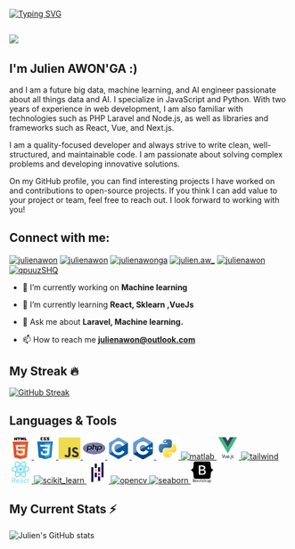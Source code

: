 
[![Typing SVG](https://readme-typing-svg.herokuapp.com?font=Space+Grotesk&size=30&pause=1000&center=true&vCenter=true&width=450&height=40&lines=Hello%2C+welcome+to+my+manor+%3AD)](https://git.io/typing-svg)
##

 <img  style="height:250px;" src="https://cdn.pixabay.com/photo/2015/09/15/09/43/banner-940636_960_720.jpg">
 
 ## I'm Julien AWON'GA :)
  and I am a future big data, machine learning, and AI engineer passionate about all things data and AI. I specialize in JavaScript and Python. With two years of experience in web development, I am also familiar with technologies such as PHP Laravel and Node.js, as well as libraries and frameworks such as React, Vue, and Next.js.

I am a quality-focused developer and always strive to write clean, well-structured, and maintainable code. I am passionate about solving complex problems and developing innovative solutions.

On my GitHub profile, you can find interesting projects I have worked on and contributions to open-source projects. If you think I can add value to your project or team, feel free to reach out. I look forward to working with you!


## Connect with me:
<a href="https://twitter.com/julienawon" target="blank"><img align="center" src="https://raw.githubusercontent.com/rahuldkjain/github-profile-readme-generator/master/src/images/icons/Social/twitter.svg" alt="julienawon" height="30" width="40" /></a>
<a href="https://linkedin.com/in/julienawon" target="blank"><img align="center" src="https://raw.githubusercontent.com/rahuldkjain/github-profile-readme-generator/master/src/images/icons/Social/linked-in-alt.svg" alt="julienawon" height="30" width="40" /></a>
<a href="https://kaggle.com/julienawonga" target="blank"><img align="center" src="https://raw.githubusercontent.com/rahuldkjain/github-profile-readme-generator/master/src/images/icons/Social/kaggle.svg" alt="julienawonga" height="30" width="40" /></a>
<a href="https://instagram.com/julien.awon" target="blank"><img align="center" src="https://raw.githubusercontent.com/rahuldkjain/github-profile-readme-generator/master/src/images/icons/Social/instagram.svg" alt="julien.aw_" height="30" width="40" /></a>
<a href="https://auth.geeksforgeeks.org/user/julienawon" target="blank"><img align="center" src="https://raw.githubusercontent.com/rahuldkjain/github-profile-readme-generator/master/src/images/icons/Social/geeks-for-geeks.svg" alt="julienawon" height="30" width="40" /></a>
<a href="https://discord.gg/qpuuzSHQ" target="blank"><img align="center" src="https://raw.githubusercontent.com/rahuldkjain/github-profile-readme-generator/master/src/images/icons/Social/discord.svg" alt="qpuuzSHQ" height="30" width="40" /></a>

- 🔭 I’m currently working on **Machine learning**

- 🌱 I’m currently learning **React, Sklearn ,VueJs**

- 💬 Ask me about **Laravel, Machine learning.**

- 📫 How to reach me **julienawon@outlook.com**


## My Streak 🔥
[![GitHub Streak](https://streak-stats.demolab.com?user=julienawon&theme=neon-palenight&hide_border=true&date_format=j%20M%5B%20Y%5D)](https://git.io/streak-stats)


 ## Languages & Tools
 <a href="https://www.w3.org/html/" target="_blank" rel="noreferrer"> 
  <img src="https://raw.githubusercontent.com/devicons/devicon/master/icons/html5/html5-original-wordmark.svg" alt="html5" width="40" height="40"/> 
 </a>
 <a href="https://www.w3schools.com/css/" target="_blank" rel="noreferrer">
  <img src="https://raw.githubusercontent.com/devicons/devicon/master/icons/css3/css3-original-wordmark.svg" alt="css3" width="40" height="40"/> 
  </a> 
  <a href="https://developer.mozilla.org/en-US/docs/Web/JavaScript" target="_blank" rel="noreferrer"> 
    <img src="https://raw.githubusercontent.com/devicons/devicon/master/icons/javascript/javascript-original.svg" alt="javascript" width="40" height="40"/> 
  </a>
  <a href="https://www.php.net" target="_blank" rel="noreferrer"> 
    <img src="https://raw.githubusercontent.com/devicons/devicon/master/icons/php/php-original.svg" alt="php" width="40" height="40"/> 
  </a> 
  <a href="https://www.cprogramming.com/" target="_blank" rel="noreferrer"> 
    <img src="https://raw.githubusercontent.com/devicons/devicon/master/icons/c/c-original.svg" alt="c" width="40" height="40"/> 
  </a> 
  <a href="https://www.w3schools.com/cpp/" target="_blank" rel="noreferrer"> 
    <img src="https://raw.githubusercontent.com/devicons/devicon/master/icons/cplusplus/cplusplus-original.svg" alt="cplusplus" width="40" height="40"/> 
  </a> 
  <a href="https://www.python.org" target="_blank" rel="noreferrer"> 
    <img src="https://raw.githubusercontent.com/devicons/devicon/master/icons/python/python-original.svg" alt="python" width="40" height="40"/> 
  </a>
  <a href="https://www.mathworks.com/" target="_blank" rel="noreferrer"> 
    <img src="https://upload.wikimedia.org/wikipedia/commons/2/21/Matlab_Logo.png" alt="matlab" width="40" height="40"/> 
  </a>
  <a href="https://vuejs.org/" target="_blank" rel="noreferrer"> 
    <img src="https://raw.githubusercontent.com/devicons/devicon/master/icons/vuejs/vuejs-original-wordmark.svg" alt="vuejs" width="40" height="40"/> 
  </a>
  <a href="https://tailwindcss.com/" target="_blank" rel="noreferrer"> 
    <img src="https://www.vectorlogo.zone/logos/tailwindcss/tailwindcss-icon.svg" alt="tailwind" width="40" height="40"/> 
  </a> 
  <a href="https://reactjs.org/" target="_blank" rel="noreferrer"> 
    <img src="https://raw.githubusercontent.com/devicons/devicon/master/icons/react/react-original-wordmark.svg" alt="react" width="40" height="40"/> 
  </a>
  <a href="https://scikit-learn.org/" target="_blank" rel="noreferrer"> 
    <img src="https://upload.wikimedia.org/wikipedia/commons/0/05/Scikit_learn_logo_small.svg" alt="scikit_learn" width="40" height="40"/> 
  </a> 
  <a href="https://pandas.pydata.org/" target="_blank" rel="noreferrer"> 
    <img src="https://raw.githubusercontent.com/devicons/devicon/2ae2a900d2f041da66e950e4d48052658d850630/icons/pandas/pandas-original.svg" alt="pandas" width="40"             height="40"/> 
  </a>
  <a href="https://opencv.org/" target="_blank" rel="noreferrer"> 
    <img src="https://www.vectorlogo.zone/logos/opencv/opencv-icon.svg" alt="opencv" width="40" height="40"/> 
  </a> 
  <a href="https://seaborn.pydata.org/" target="_blank" rel="noreferrer"> 
    <img src="https://seaborn.pydata.org/_images/logo-mark-lightbg.svg" alt="seaborn" width="40" height="40"/> 
   </a> 
   <a href="https://getbootstrap.com" target="_blank" rel="noreferrer"> 
    <img src="https://raw.githubusercontent.com/devicons/devicon/master/icons/bootstrap/bootstrap-plain-wordmark.svg" alt="bootstrap" width="40" height="40"/> 
  </a> 

## My Current Stats ⚡
![Julien's GitHub stats](https://github-readme-stats.vercel.app/api?username=julienawon&show_icons=true&count_private=true&theme=merko) 
